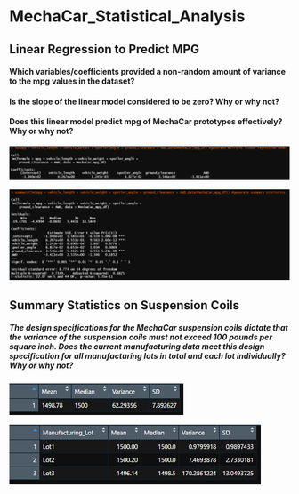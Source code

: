 # MechaCar_Statistical_Analysis

## Linear Regression to Predict MPG


#### Which variables/coefficients provided a non-random amount of variance to the mpg values in the dataset?


#### Is the slope of the linear model considered to be zero? Why or why not?


#### Does this linear model predict mpg of MechaCar prototypes effectively? Why or why not?



![June_Temp](/Images/Deliverable_1_Linear_regression.PNG)

![June_Temp](/Images/Deliverable_1_Summary_Linear_Regression.PNG)


## Summary Statistics on Suspension Coils


##### The design specifications for the MechaCar suspension coils dictate that the variance of the suspension coils must not exceed 100 pounds per square inch. Does the current manufacturing data meet this design specification for all manufacturing lots in total and each lot individually? Why or why not?

![Total_Summary](/Images/Deliverable_2_Total_Summary.PNG)

![Lot_Summary](/Images/Deliverable_2_lot_summary.PNG)

